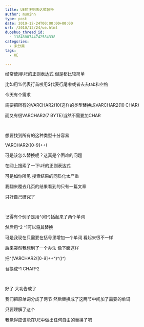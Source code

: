 ```yaml
---
title: UE的正则表达式替换
author: muninn
type: post
date: 2010-12-24T00:00:00+00:00
url: /2010/12/24/ue.html
duoshuo_thread_id:
  - 1184800744742584338
categories:
  - 未分类
tags:
  - UE

---
```

经常使用UE的正则表达式 但是都比较简单

比如用%代表行首啦用$代表行尾啦或者去去tab和空格

今天有个需求

需要把所有的VARCHAR2(10)这样的类型替换成VARCHAR2(10 CHAR)

而又有很VARCHAR2(7 BYTE)当然不需要加CHAR

&nbsp;

想要找到所有的这种类型十分容易

VARCHAR2([0-9]++)

可是该怎么替换呢？这真是个困难的问题

在网上搜索了一下UE的正则表达式

可是如你所见 搜索结果的同质化太严重

我翻来覆去几页的结果看到的只有一篇文章

只好自己研究了

&nbsp;

记得有个例子是用^(和^)括起来了两个单词

然后用^2 ^1可以将其替换

可是我现在只需要在括号里增加一个单词 看起来很不一样

后来突然我想到了一个办法 像下面这样

把^(VARCHAR2([0-9]++^)^()^)

替换成^1 CHAR^2

&nbsp;

好了 大功告成了

我们把原单词分成了两节 然后替换成了这两节中间加了需要的单词

只要理解了这个

我觉得应该能在UE中做出任何自由的替换了吧
